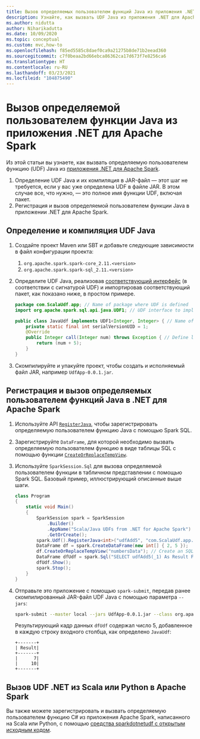 ```yaml
---
title: Вызов определяемых пользователем функций Java из приложения .NET для Apache Spark
description: Узнайте, как вызвать UDF Java из приложения .NET для Apache Spark.
ms.author: nidutta
author: Niharikadutta
ms.date: 10/09/2020
ms.topic: conceptual
ms.custom: mvc,how-to
ms.openlocfilehash: f85ed5585c8daef0ca9a21275b8de71b2eead360
ms.sourcegitcommit: c7f0beaa2bd66ebca86362ca17d673f7e8256ca6
ms.translationtype: HT
ms.contentlocale: ru-RU
ms.lasthandoff: 03/23/2021
ms.locfileid: "104875490"
---
```

# <a name="call-a-java-udf-from-your-net-for-apache-spark-application"></a>Вызов определяемой пользователем функции Java из приложения .NET для Apache Spark

Из этой статьи вы узнаете, как вызвать определяемую пользователем функцию (UDF) Java из [приложения .NET для Apache Spark](https://github.com/dotnet/spark).

1. Определение UDF Java и их компиляция в JAR-файл — этот шаг не требуется, если у вас уже определена UDF в файле JAR. В этом случае все, что нужно, — это полное имя функции UDF, включая пакет.
2. Регистрация и вызов определяемой пользователем функции Java в приложении .NET для Apache Spark.

## <a name="define-and-compile-your-java-udfs"></a>Определение и компиляция UDF Java

1. Создайте проект Maven или SBT и добавьте следующие зависимости в файл конфигурации проекта:
    1. `org.apache.spark.spark-core_2.11.<version>`
    2. `org.apache.spark.spark-sql_2.11.<version>`
2. Определите UDF Java, реализовав [соответствующий интерфейс](https://github.com/apache/spark/blob/master/sql/core/src/main/java/org/apache/spark/sql/api/java/UDF1.java) (в соответствии с сигнатурой UDF) и импортировав соответствующий пакет, как показано ниже, в простом примере.

    ```java
    package com.ScalaUdf.app; // Name of package where UDF is defined
    import org.apache.spark.sql.api.java.UDF1; // UDF interface to implement

    public class JavaUdf implements UDF1<Integer, Integer> { // Name of the Java UDF
        private static final int serialVersionUID = 1;
        @Override
        public Integer call(Integer num) throws Exception { // Define logic of UDF
            return (num + 5);
        }
    }
    ```

3. Скомпилируйте и упакуйте проект, чтобы создать и исполняемый файл JAR, например `UdfApp-0.0.1.jar`.

## <a name="register-and-call-java-udfs-in-net-for-apache-spark"></a>Регистрация и вызов определяемых пользователем функций Java в .NET для Apache Spark

1. Используйте API [`RegisterJava`](https://github.com/dotnet/spark/blob/8dcdcdc7c60d5f42cba5a90f1346d854ab5bf7bb/src/csharp/Microsoft.Spark/Sql/UDFRegistration.cs#L424), чтобы зарегистрировать определяемую пользователем функцию Java с помощью Spark SQL.
2. Зарегистрируйте `DataFrame`, для которой необходимо вызвать определяемую пользователем функцию в виде таблицы SQL с помощью функции [`CreateOrReplaceTempView`](https://github.com/dotnet/spark/blob/main/src/csharp/Microsoft.Spark/Sql/DataFrame.cs#L982).
3. Используйте `SparkSession.Sql` для вызова определяемой пользователем функции в табличном представлении с помощью Spark SQL.
Базовый пример, иллюстрирующий описанные выше шаги.

    ```csharp
    class Program
    {
        static void Main()
        {
            SparkSession spark = SparkSession
                .Builder()
                .AppName("Scala/Java UDFs from .NET for Apache Spark")
                .GetOrCreate();
            spark.Udf().RegisterJava<int>("udfAdd5", "com.ScalaUdf.app.JavaUdf"); // Register your Java UDF as 'udfAdd5'
            DataFrame df = spark.CreateDataFrame(new int[] { 2, 5 });
            df.CreateOrReplaceTempView("numbersData"); // Create an SQL table from the DataFrame `df`
            DataFrame dfUdf = spark.Sql("SELECT udfAdd5(_1) As Result FROM numbersData"); // Call the registered UDF on the table
            dfUdf.Show();
            spark.Stop();
        }
    }
    ```

4. Отправьте это приложение с помощью `spark-submit`, передав ранее скомпилированный JAR-файл UDF Java с помощью параметра `--jars`:

    ```bash
    spark-submit --master local --jars UdfApp-0.0.1.jar --class org.apache.spark.deploy.dotnet.DotnetRunner microsoft-spark-2-4_2.11-1.0.0.jar InterRuntimeUDFs.exe
    ```

    Результирующий кадр данных `dfUdf` содержал число 5, добавленное в каждую строку входного столбца, как определено `JavaUdf`:

    ```text
    +-------+
    | Result|
    +-------+
    |      7|
    |     10|
    +-------+
    ```

## <a name="call-net-udf-from-scala-or-python-in-apache-spark"></a>Вызов UDF .NET из Scala или Python в Apache Spark

Вы также можете зарегистрировать и вызвать определяемую пользователем функцию C# из приложения Apache Spark, написанного на Scala или Python, с помощью [средства sparkdotnetudf с открытым исходным кодом](https://github.com/imback82/sparkdotnetudf).
